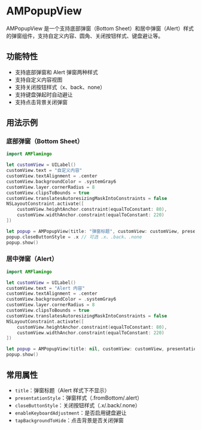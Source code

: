 # AMPopupView

AMPopupView 是一个支持底部弹窗（Bottom Sheet）和居中弹窗（Alert）样式的弹窗组件，支持自定义内容、圆角、关闭按钮样式、键盘避让等。

## 功能特性
- 支持底部弹窗和 Alert 弹窗两种样式
- 支持自定义内容视图
- 支持关闭按钮样式（x、back、none）
- 支持键盘弹起时自动避让
- 支持点击背景关闭弹窗

## 用法示例

### 底部弹窗（Bottom Sheet）
```swift
import AMFlamingo

let customView = UILabel()
customView.text = "自定义内容"
customView.textAlignment = .center
customView.backgroundColor = .systemGray6
customView.layer.cornerRadius = 8
customView.clipsToBounds = true
customView.translatesAutoresizingMaskIntoConstraints = false
NSLayoutConstraint.activate([
    customView.heightAnchor.constraint(equalToConstant: 80),
    customView.widthAnchor.constraint(equalToConstant: 220)
])

let popup = AMPopupView(title: "弹窗标题", customView: customView, presentationStyle: .fromBottom)
popup.closeButtonStyle = .x // 可选 .x、.back、.none
popup.show()
```

### 居中弹窗（Alert）
```swift
import AMFlamingo

let customView = UILabel()
customView.text = "Alert 内容"
customView.textAlignment = .center
customView.backgroundColor = .systemGray6
customView.layer.cornerRadius = 8
customView.clipsToBounds = true
customView.translatesAutoresizingMaskIntoConstraints = false
NSLayoutConstraint.activate([
    customView.heightAnchor.constraint(equalToConstant: 80),
    customView.widthAnchor.constraint(equalToConstant: 220)
])

let popup = AMPopupView(title: nil, customView: customView, presentationStyle: .alert)
popup.show()
```

## 常用属性
- `title`：弹窗标题（Alert 样式下不显示）
- `presentationStyle`：弹窗样式（.fromBottom/.alert）
- `closeButtonStyle`：关闭按钮样式（.x/.back/.none）
- `enableKeyboardAdjustment`：是否启用键盘避让
- `tapBackgroundToHide`：点击背景是否关闭弹窗 